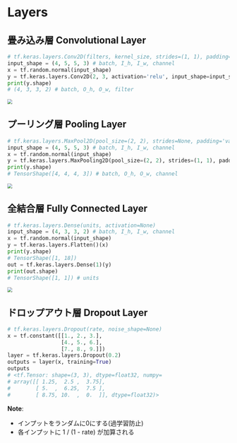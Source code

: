 # Layers

## 畳み込み層 Convolutional Layer

```python
# tf.keras.layers.Conv2D(filters, kernel_size, strides=(1, 1), padding='valid', activation=None)
input_shape = (4, 5, 5, 3) # batch, I_h, I_w, channel
x = tf.random.normal(input_shape)
y = tf.keras.layers.Conv2D(2, 3, activation='relu', input_shape=input_shape)(x)
print(y.shape)
# (4, 3, 3, 2) # batch, O_h, O_w, filter
```

<img src="https://user-images.githubusercontent.com/39023477/84355712-04df3000-abfe-11ea-83c1-13316f64af1c.jpg" style="zoom:67%;" />

## プーリング層 Pooling Layer

```python
# tf.keras.layers.MaxPool2D(pool_size=(2, 2), strides=None, padding='valid')
input_shape = (4, 5, 5, 3) # batch, I_h, I_w, channel
x = tf.random.normal(input_shape)
y = tf.keras.layers.MaxPooling2D(pool_size=(2, 2), strides=(1, 1), padding='valid')(x)
print(y.shape)
# TensorShape([4, 4, 4, 3]) # batch, O_h, O_w, channel

```



<img src="https://user-images.githubusercontent.com/39023477/84375763-01a66d00-ac1b-11ea-83f6-6188acb911fb.jpg" style="zoom:67%;" />

## 全結合層 Fully Connected Layer

```python
# tf.keras.layers.Dense(units, activation=None)
input_shape = (4, 3, 3, 2) # batch, I_h, I_w, channel
x = tf.random.normal(input_shape)
y = tf.keras.layers.Flatten()(x)
print(y.shape)
# TensorShape([1, 18])
out = tf.keras.layers.Dense(1)(y)
print(out.shape)
# TensorShape([1, 1]) # units
```



<img src="https://user-images.githubusercontent.com/39023477/84370861-ceacab00-ac13-11ea-9113-ec1da955ca0e.jpg" style="zoom:67%;" />

## ドロップアウト層 Dropout Layer

```python
# tf.keras.layers.Dropout(rate, noise_shape=None)
x = tf.constant([[1., 2., 3.],
                 [4., 5., 6.],
                 [7., 8., 9.]])
layer = tf.keras.layers.Dropout(0.2)
outputs = layer(x, training=True)
outputs
# <tf.Tensor: shape=(3, 3), dtype=float32, numpy=
# array([[ 1.25,  2.5 ,  3.75],
#        [ 5.  ,  6.25,  7.5 ],
#        [ 8.75, 10.  ,  0.  ]], dtype=float32)>
```

**Note**: 

- インプットをランダムに0にする(過学習防止)
- 各インプットに 1 / (1 - rate) が加算される

